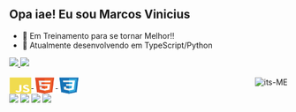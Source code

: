 ## Opa iae! Eu sou Marcos Vinicius 

- 🔭 Em Treinamento para se tornar Melhor!!
- 🌱 Atualmente desenvolvendo em TypeScript/Python

<div>
  <a href="https://github.com/maarcostorres">
  <img height="180em" src="https://github-readme-stats.vercel.app/api?username=maarcostorres&show_icons=true&theme=dracula&include_all_commits=true&count_private=true"/>
  <img height="180em" src="https://github-readme-stats.vercel.app/api/top-langs/?username=maarcostorres&layout=compact&langs_count=16&theme=dracula"/>
</div>
  
  <div style="display: inline_block"><br>
  <img align="center" alt="itsJS" height="30" width="40" src="https://raw.githubusercontent.com/devicons/devicon/master/icons/javascript/javascript-plain.svg">
  <img align="center" alt="itsHTML" height="30" width="40" src="https://raw.githubusercontent.com/devicons/devicon/master/icons/html5/html5-original.svg">
  <img align="center" alt="itsCSS" height="30" width="40" src="https://raw.githubusercontent.com/devicons/devicon/master/icons/css3/css3-original.svg">
  <img align="right" alt="its-ME" src="https://cdn.discordapp.com/attachments/825755958902652998/1115714014018809866/its_me.jpg">
</div>
  
  <div> 
  <a href="https://www.instagram.com/maarkin_t/" target="_blank"><img src="https://img.shields.io/badge/-Instagram-%23E4405F?style=for-the-badge&logo=instagram&logoColor=white" target="_blank"></a>
 	<a href="https://www.twitch.tv/yeah_maarkin" target="_blank"><img src="https://img.shields.io/badge/Twitch-9146FF?style=for-the-badge&logo=twitch&logoColor=white" target="_blank"></a>
  <a href = "mailto:maarcosvstorres12@gmail.com"><img src="https://img.shields.io/badge/-Gmail-%23333?style=for-the-badge&logo=gmail&logoColor=white" target="_blank"></a>
  <a href="https://www.linkedin.com/in/marcos-vinicius-silva-torres-134b57264/" target="_blank"><img src="https://img.shields.io/badge/-LinkedIn-%230077B5?style=for-the-badge&logo=linkedin&logoColor=white" target="_blank"></a> 
